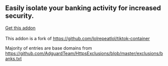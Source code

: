 ## Easily isolate your banking activity for increased security.

[Get this addon](https://addons.mozilla.org/en-US/firefox/addon/banking-container/)
<br><br>
This addon is a fork of https://github.com/lolrepeatlol/tiktok-container

Majority of entries are base domains from https://github.com/AdguardTeam/HttpsExclusions/blob/master/exclusions/banks.txt
